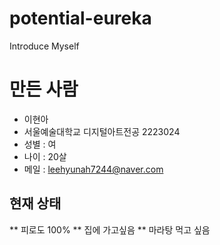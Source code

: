 # potential-eureka
Introduce Myself

# 만든 사람
* 이현아
* 서울예술대학교 디지털아트전공 2223024
* 성별 : 여
* 나이 : 20살
* 메일 : leehyunah7244@naver.com

## 현재 상태
** 피로도 100%
** 집에 가고싶음
** 마라탕 먹고 싶음

